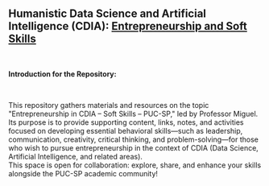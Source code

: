 <br>

##  Humanistic Data Science and Artificial Intelligence (CDIA): [**Entrepreneurship and Soft Skills**]()

<br>

**Introduction for the Repository:**

<br>

This repository gathers materials and resources on the topic "Entrepreneurship in CDIA – Soft Skills – PUC-SP," led by Professor Miguel. Its purpose is to provide supporting content, links, notes, and activities focused on developing essential behavioral skills—such as leadership, communication, creativity, critical thinking, and problem-solving—for those who wish to pursue entrepreneurship in the context of CDIA (Data Science, Artificial Intelligence, and related areas).  
This space is open for collaboration: explore, share, and enhance your skills alongside the PUC-SP academic community!
